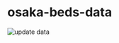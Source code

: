 # osaka-beds-data

![update data](https://github.com/tamitami5c/osaka-beds-data/workflows/update%20data/badge.svg)

